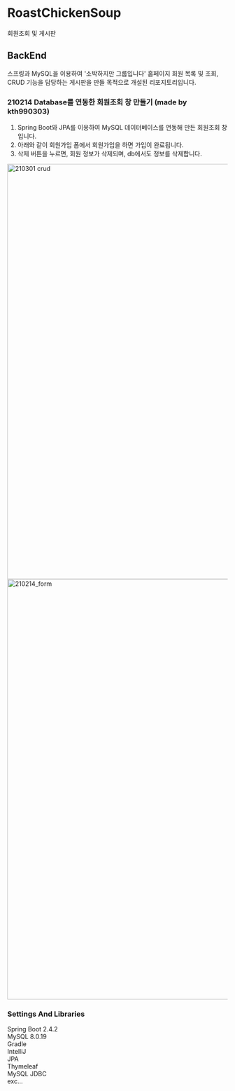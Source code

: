 # RoastChickenSoup
회원조회 및 게시판

## BackEnd
스프링과 MySQL을 이용하여 '소박하지만 그룹입니다' 홈페이지 회원 목록 및 조회, CRUD 기능을 담당하는 게시판을 만들 목적으로 
개설된 리포지토리입니다. 

### 210214 Database를 연동한 회원조회 창 만들기 (made by kth990303)
 1. Spring Boot와 JPA를 이용하여 MySQL 데이터베이스를 연동해 만든 회원조회 창입니다.
 2. 아래와 같이 회원가입 폼에서 회원가입을 하면 가입이 완료됩니다. 
 3. 삭제 버튼을 누르면, 회원 정보가 삭제되며, db에서도 정보를 삭제합니다.
<img width="948" alt="210301 crud" src="https://user-images.githubusercontent.com/57135043/110191258-c4e66a00-7e6a-11eb-9bce-845c6695d3db.png">
<img width="960" alt="210214_form" src="https://user-images.githubusercontent.com/57135043/108195338-fbc63b80-715a-11eb-8f3c-774623739959.png">

### Settings And Libraries
Spring Boot 2.4.2\
MySQL 8.0.19\
Gradle\
IntelliJ\
JPA\
Thymeleaf\
MySQL JDBC\
exc...
